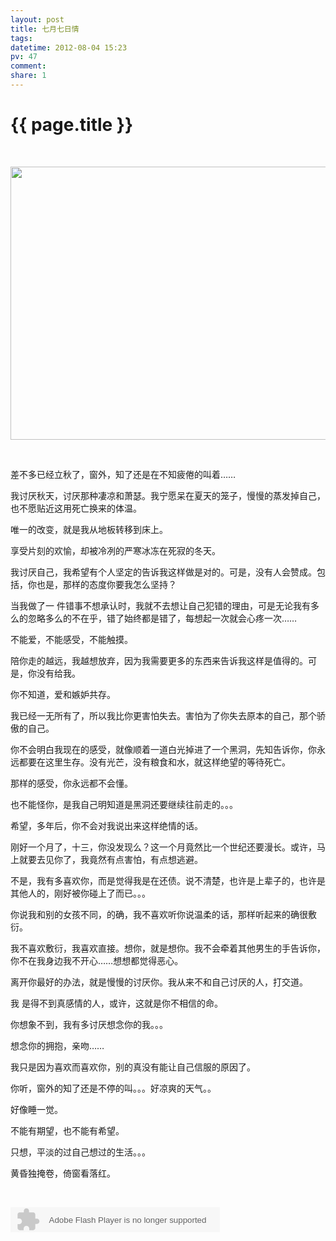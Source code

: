 ```yaml
---
layout: post
title: 七月七日情
tags: 
datetime: 2012-08-04 15:23
pv: 47
comment: 
share: 1
---
```


{{ page.title }}
================

 <p>&nbsp;</p><p><img width="600" height="437" src="http://c.hiphotos.baidu.com/space/pic/item/503d269759ee3d6d1ff1585343166d224f4ade77.jpg" /></p><p>&nbsp;</p><p><span>差不多已经立秋了，窗外，知了还是在不知疲倦的叫着<span>……</span></span></p><p><span>我讨厌秋天，讨厌那种凄凉和萧瑟。我宁愿呆在夏天的笼子，慢慢的蒸发掉自己，也不愿贴近这用死亡换来的体温。</span></p><p><span>唯一的改变，就是我从地板转移到床上。</span></p><p><span>享受片刻的欢愉，却被冷冽的严寒冰冻在死寂的冬天。</span></p><p><span>我讨厌自己，我希望有个人坚定的告诉我这样做是对的。可是，没有人会赞成。包括，你也是，那样的态度你要我怎么坚持？</span></p><p><span>当我做了一&nbsp;件错事不想承认时，我就不去想让自己犯错的理由，可是无论我有多么的忽略多么的不在乎，错了始终都是错了，每想起一次就会心疼一次<span>……</span></span></p><p><span>不能爱，不能感受，不能触摸。</span></p><p><span>陪你走的越远，我越想放弃，因为我需要更多的东西来告诉我这样是值得的。可是，你没有给我。</span></p><p><span>你不知道，爱和嫉妒共存。</span></p><p><span>我已经一无所有了，所以我比你更害怕失去。害怕为了你失去原本的自己，那个骄傲的自己。</span></p><p><span>你不会明白我现在的感受，就像顺着一道白光掉进了一个黑洞，先知告诉你，你永远都要在这里生存。没有光芒，没有粮食和水，就这样绝望的等待死亡。</span></p><p><span>那样的感受，你永远都不会懂。</span></p><p><span>也不能怪你，是我自己明知道是黑洞还要继续往前走的。。。</span></p><p><span>希望，多年后，你不会对我说出来这样绝情的话。</span></p><p><span>刚好一个月了，十三，你没发现么？这一个月竟然比一个世纪还要漫长。或许，马上就要去见你了，我竟然有点害怕，有点想逃避。</span></p><p><span>不是，我有多喜欢你，而是觉得我是在还债。说不清楚，也许是上辈子的，也许是其他人的，刚好被你碰上了而已。。。</span></p><p><span>你说我和别的女孩不同，的确，我不喜欢听你说温柔的话，那样听起来的确很敷衍。</span></p><p><span>我不喜欢敷衍，我喜欢直接。想你，就是想你。我不会牵着其他男生的手告诉你，你不在我身边我不开心<span>……</span>想想都觉得恶心。</span></p><p><span>离开你最好的办法，就是慢慢的讨厌你。我从来不和自己讨厌的人，打交道。</span></p><p><span>我&nbsp;是得不到真感情的人，或许，这就是你不相信的命。</span></p><p><span>你想象不到，我有多讨厌想念你的我。。。</span></p><p><span>想念你的拥抱，亲吻<span>……</span></span></p><p><span>我只是因为喜欢而喜欢你，别的真没有能让自己信服的原因了。</span></p><p><span>你听，窗外的知了还是不停的叫。。。好凉爽的天气。。</span></p><p><span>好像睡一觉。</span></p><p><span>不能有期望，也不能有希望。</span></p><p><span>只想，平淡的过自己想过的生活。。。</span></p><p><span>黄昏独掩卷，倚窗看落红。</span></p><p><span><br /></span></p><p><span><embed height="40" border="0" width="335" flashvars="id=13556491&autoPlay=true&replay=true" alt="" src="http://ting.baidu.com/widget/space/flash/SpaceMP3Player.swf" wmode="transparent" type="application/x-shockwave-flash" name="plugin" /><br /><br /></span></p> 

